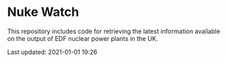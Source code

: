 # Nuke Watch

This repository includes code for retrieving the latest information available on the output of EDF nuclear power plants in the UK.

Last updated: 2021-01-01 19:26